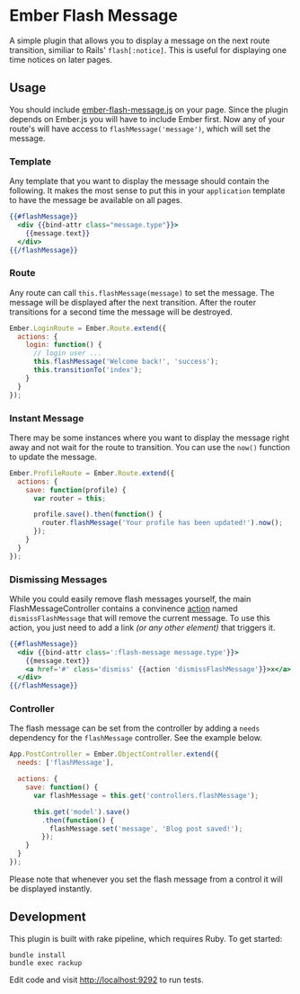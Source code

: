 # Ember Flash Message

A simple plugin that allows you to display a message on the next route
transition, similiar to Rails' ``flash[:notice]``. This is useful for
displaying one time notices on later pages.

## Usage

You should include
[ember-flash-message.js](https://raw.github.com/ryanto/ember-flash-message/master/flash-message.js)
on your page. Since the plugin depends on Ember.js you will have to
include Ember first. Now any of your route's will have access to
``flashMessage('message')``, which will set the message.

### Template

Any template that you want to display the message should contain the
following. It makes the most sense to put this in your ``application``
template to have the message be available on all pages.

```handlebars
{{#flashMessage}}
  <div {{bind-attr class="message.type"}}>
    {{message.text}}
  </div>
{{/flashMessage}}
```

### Route

Any route can call ``this.flashMessage(message)`` to set the message.
The message will be displayed after the next transition. After the
router transitions for a second time the message will be destroyed.

```javascript
Ember.LoginRoute = Ember.Route.extend({
  actions: {
    login: function() {
      // login user ...
      this.flashMessage('Welcome back!', 'success');
      this.transitionTo('index');
    }
  }
});
```

### Instant Message

There may be some instances where you want to display the message right
away and not wait for the route to transition. You can use the ``now()``
function to update the message.

```javascript
Ember.ProfileRoute = Ember.Route.extend({
  actions: {
    save: function(profile) {
      var router = this;

      profile.save().then(function() {
        router.flashMessage('Your profile has been updated!').now();
      });
    }
  }
});
```   

### Dismissing Messages

While you could easily remove flash messages yourself, the main FlashMessageController contains a convinence [action](http://emberjs.com/guides/templates/actions/) named `dismissFlashMessage` that will remove the current message. To use this action, you just need to add a link _(or any other element)_ that triggers it.

```handlebars
{{#flashMessage}}
  <div {{bind-attr class=':flash-message message.type'}}>
    {{message.text}}
    <a href='#' class='dismiss' {{action 'dismissFlashMessage'}}>x</a>
  </div>
{{/flashMessage}}
```

### Controller

The flash message can be set from the controller by adding a ``needs``
dependency for the ``flashMessage`` controller. See the example below.


```javascript
App.PostController = Ember.ObjectController.extend({
  needs: ['flashMessage'],

  actions: {
    save: function() {
      var flashMessage = this.get('controllers.flashMessage');

      this.get('model').save()
        .then(function() {
          flashMessage.set('message', 'Blog post saved!');
        });
    }
  }
});
```

Please note that whenever you set the flash message from a control it
will be displayed instantly.

## Development

This plugin is built with rake pipeline, which requires Ruby. To get
started:

```
bundle install
bundle exec rackup
```

Edit code and visit [http://localhost:9292](http://localhost:9292) to
run tests.
